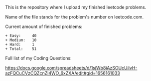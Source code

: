 This is the repository where I upload my finished leetcode problems. 

Name of the file stands for the problem's number on leetcode.com. 

Current amount of finished problems:

    + Easy:     40
    + Medium:   10
    + Hard:     1
    + Total:    51

Full list of my Coding Questions:

https://docs.google.com/spreadsheets/d/1sjWb8iAzSOUcUilvH-azFQCuCVzCQZcnZi4WO_6xZXA/edit#gid=1656161033
